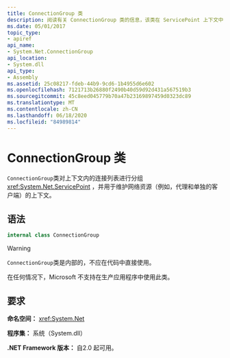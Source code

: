 ```yaml
---
title: ConnectionGroup 类
description: 阅读有关 ConnectionGroup 类的信息，该类在 ServicePoint 上下文中对连接进行分组，并用于维护 .NET 中网络资源的上下文。
ms.date: 05/01/2017
topic_type:
- apiref
api_name:
- System.Net.ConnectionGroup
api_location:
- System.dll
api_type:
- Assembly
ms.assetid: 25c08217-fdeb-44b9-9cd6-1b4955d6e602
ms.openlocfilehash: 7121713b26880f2490b40d59d92d431a567519b3
ms.sourcegitcommit: 45c8eed045779b70a47b23169897459d0323dc89
ms.translationtype: MT
ms.contentlocale: zh-CN
ms.lasthandoff: 06/18/2020
ms.locfileid: "84989814"
---
```

# <a name="connectiongroup-class"></a>ConnectionGroup 类

`ConnectionGroup`类对上下文内的连接列表进行分组 <xref:System.Net.ServicePoint> ，并用于维护网络资源（例如，代理和单独的客户端）的上下文。

## <a name="syntax"></a>语法
  
```csharp  
internal class ConnectionGroup
```

> [!WARNING]
> `ConnectionGroup`类是内部的，不应在代码中直接使用。
>
> 在任何情况下，Microsoft 不支持在生产应用程序中使用此类。

## <a name="requirements"></a>要求

**命名空间：** <xref:System.Net>

**程序集：** 系统（System.dll）

**.NET Framework 版本：** 自2.0 起可用。

